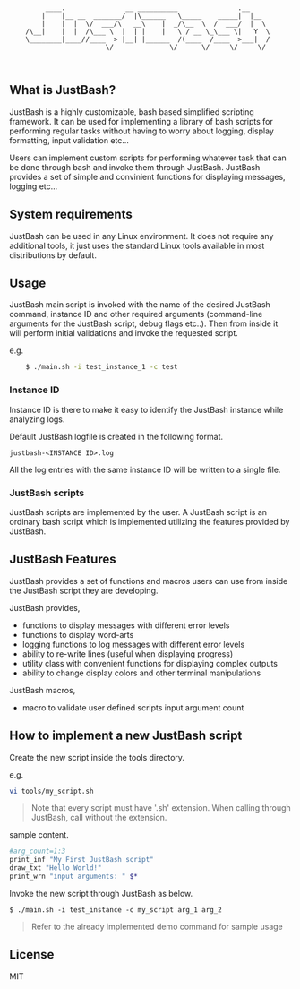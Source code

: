 ```
	
	
	     ____.               __ __________               .__     
	    |    |__ __  _______/  |\______   \_____    _____|  |__  
	    |    |  |  \/  ___/\   __\    |  _/\__  \  /  ___/  |  \ 
	/\__|    |  |  /\___ \  |  | |    |   \ / __ \_\___ \|   Y  \
	\________|____//____  > |__| |______  /(____  /____  >___|  /
	                    \/              \/      \/     \/     \/ 
	
	
```
                                    

## What is JustBash?
JustBash is a highly customizable, bash based simplified scripting framework. It can be used for implementing a library of bash scripts for performing regular tasks without having to worry about logging, display formatting, input validation etc...

Users can implement custom scripts for performing whatever task that can be done through bash and invoke them through JustBash. JustBash provides a set of simple and convinient functions for displaying messages, logging etc...

## System requirements
JustBash can be used in any Linux environment. It does not require any additional tools, it just uses the standard Linux tools available in most distributions by default.

## Usage
JustBash main script is invoked with the name of the desired JustBash command, instance ID and other required arguments (command-line arguments for the JustBash script, debug flags etc..). Then from inside it will perform initial validations and invoke the requested script.

e.g. 
``` sh
    $ ./main.sh -i test_instance_1 -c test
```

### Instance ID
Instance ID is there to make it easy to identify the JustBash instance while analyzing logs.

Default JustBash logfile is created in the following format.
```
justbash-<INSTANCE ID>.log
```

All the log entries with the same instance ID will be written to a single file.

### JustBash scripts
JustBash scripts are implemented by the user. A JustBash script is an ordinary bash script which is implemented utilizing the features provided by JustBash.

## JustBash Features
JustBash provides a set of functions and macros users can use from inside the JustBash script they are developing.

JustBash provides,
 - functions to display messages with different error levels
 - functions to display word-arts
 - logging functions to log messages with different error levels
 - ability to re-write lines (useful when displaying progress)
 - utility class with convenient functions for displaying complex outputs
 - ability to change display colors and other terminal manipulations

JustBash macros,
 - macro to validate user defined scripts input argument count

## How to implement a new JustBash script
Create the new script inside the tools directory. 

e.g.
``` sh
vi tools/my_script.sh
```

> Note that every script must have '.sh' extension.
> When calling through JustBash, call without the extension.

sample content.
``` sh
#arg_count=1:3
print_inf "My First JustBash script"
draw_txt "Hello World!"
print_wrn "input arguments: " $*

```

Invoke the new script through JustBash as below.

```
$ ./main.sh -i test_instance -c my_script arg_1 arg_2
```

> Refer to the already implemented demo command for sample usage

License
----

MIT
